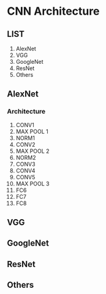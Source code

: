 # CNN Architecture

## LIST

1. AlexNet
2. VGG
3. GoogleNet
4. ResNet
5. Others

## AlexNet
### Architecture
1. CONV1
2. MAX POOL 1
3. NORM1
4. CONV2
5. MAX POOL 2
6. NORM2
7. CONV3
8. CONV4
9. CONV5
10. MAX POOL 3
11. FC6
12. FC7
13. FC8
## VGG
## GoogleNet
## ResNet
## Others